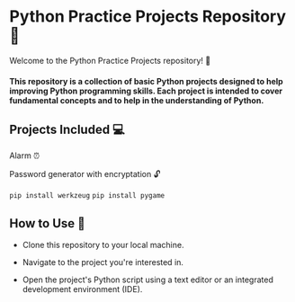 # Python Practice Projects Repository :snake:
Welcome to the Python Practice Projects repository! :rocket:

#### This repository is a collection of basic Python projects designed to help improving Python programming skills. Each project is intended to cover fundamental concepts and to help in the understanding of Python.


## Projects Included :computer:
Alarm ⏰

Password generator with encryptation :unlock:



`` pip install werkzeug ``
```pip install pygame```


## How to Use :floppy_disk:
- Clone this repository to your local machine.

- Navigate to the project you're interested in.

- Open the project's Python script using a text editor or an integrated development environment (IDE).
